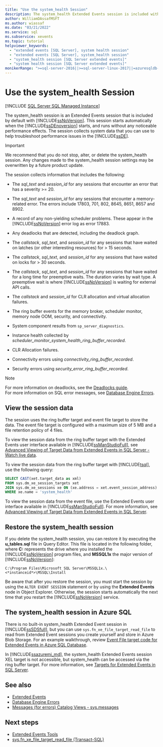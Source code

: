 ```yaml
---
title: "Use the system_health Session"
description: The system_health Extended Events session is included with SQL Server. This session collects system data to troubleshoot performance for the Database Engine.
author: WilliamDAssafMSFT
ms.author: wiassaf
ms.date: "03/21/2022"
ms.service: sql
ms.subservice: xevents
ms.topic: tutorial
helpviewer_keywords:
  - "extended events [SQL Server], system health session"
  - "extended events [SQL Server], system_health session"
  - "system_health session [SQL Server extended events]"
  - "system health session [SQL Server extended events]"
monikerRange: ">=sql-server-2016||>=sql-server-linux-2017||=azuresqldb-mi-current"
---
```

# Use the system_health Session

[!INCLUDE [SQL Server SQL Managed Instance](../../includes/applies-to-version/sql-asdbmi.md)]

The system_health session is an Extended Events session that is included by default with [!INCLUDE[ssNoVersion](../../includes/ssnoversion-md.md)]. This session starts automatically when the [!INCLUDE[ssDEnoversion](../../includes/ssdenoversion-md.md)] starts, and runs without any noticeable performance effects. The session collects system data that you can use to help troubleshoot performance issues in the [!INCLUDE[ssDE](../../includes/ssde-md.md)].

> [!IMPORTANT]
> We recommend that you do not stop, alter, or delete the system_health session. Any changes made to the system_health session settings may be overwritten by a future product update.
  
The session collects information that includes the following:  
  
-   The *sql_text* and *session_id* for any sessions that encounter an error that has a severity >= 20.  
  
-   The *sql_text* and *session_id* for any sessions that encounter a memory-related error. The errors include 17803, 701, 802, 8645, 8651, 8657 and 8902.  
  
-   A record of any non-yielding scheduler problems. These appear in the [!INCLUDE[ssNoVersion](../../includes/ssnoversion-md.md)] error log as error 17883.  
  
-   Any deadlocks that are detected, including the deadlock graph.  
  
-   The *callstack*, *sql_text*, and *session_id* for any sessions that have waited on latches (or other interesting resources) for > 15 seconds.  
  
-   The *callstack*, *sql_text*, and *session_id* for any sessions that have waited on locks for > 30 seconds.  
  
-   The *callstack*, *sql_text*, and *session_id* for any sessions that have waited for a long time for preemptive waits. The duration varies by wait type. A preemptive wait is where [!INCLUDE[ssNoVersion](../../includes/ssnoversion-md.md)] is waiting for external API calls.  
  
-   The *callstack* and *session_id* for CLR allocation and virtual allocation failures.  
  
-   The ring buffer events for the memory broker, scheduler monitor, memory node OOM, security, and connectivity.  
  
-   System component results from `sp_server_diagnostics`.  
  
-   Instance health collected by *scheduler_monitor_system_health_ring_buffer_recorded*.  
  
-   CLR Allocation failures.  
  
-   Connectivity errors using *connectivity_ring_buffer_recorded*.  
  
-   Security errors using *security_error_ring_buffer_recorded*.  

> [!NOTE]
> For more information on deadlocks, see the [Deadlocks guide](../../relational-databases/sql-server-deadlocks-guide.md).   
> For more information on SQL error messages, see [Database Engine Errors](../../relational-databases/errors-events/database-engine-events-and-errors.md).

## View the session data  
The session uses the ring buffer target and event file target to store the data. The event file target is configured with a maximum size of 5 MB and a file retention policy of 4 files. 

To view the session data from the ring buffer target with the Extended Events user interface available in [!INCLUDE[ssManStudioFull](../../includes/ssmanstudiofull-md.md)], see [Advanced Viewing of Target Data from Extended Events in SQL Server - Watch live data](../../relational-databases/extended-events/advanced-viewing-of-target-data-from-extended-events-in-sql-server.md#b3-watch-live-data).

To view the session data from the ring buffer target with [!INCLUDE[tsql](../../includes/tsql-md.md)], use the following query:  
  
```sql  
SELECT CAST(xet.target_data as xml) 
FROM sys.dm_xe_session_targets xet  
JOIN sys.dm_xe_sessions xe ON (xe.address = xet.event_session_address)  
WHERE xe.name = 'system_health'  
```  
  
To view the session data from the event file, use the Extended Events user interface available in [!INCLUDE[ssManStudioFull](../../includes/ssmanstudiofull-md.md)]. For more information, see [Advanced Viewing of Target Data from Extended Events in SQL Server](../../relational-databases/extended-events/advanced-viewing-of-target-data-from-extended-events-in-sql-server.md).

## Restore the system_health session  
If you delete the system_health session, you can restore it by executing the **u_tables.sql** file in Query Editor. This file is located in the following folder, where **C:** represents the drive where you installed the [!INCLUDE[ssNoVersion](../../includes/ssnoversion-md.md)] program files, and **MSSQL1x** the major version of [!INCLUDE[ssNoVersion](../../includes/ssnoversion-md.md)]:  
  
 `C:\Program Files\Microsoft SQL Server\MSSQL1x.\<*instanceid*>\MSSQL\Install`  
  
Be aware that after you restore the session, you must start the session by using the `ALTER EVENT SESSION` statement or by using the **Extended Events** node in Object Explorer. Otherwise, the session starts automatically the next time that you restart the [!INCLUDE[ssNoVersion](../../includes/ssnoversion-md.md)] service.  

## The system_health session in Azure SQL 

There is no built-in system_health Extended Event session in [!INCLUDE[ssSDSfull](../../includes/sssdsfull-md.md)], but you can use `sys.fn_xe_file_target_read_file` to read from Extended Event sessions you create yourself and store in Azure Blob Storage. For an example walkthrough, review [Event File target code for Extended Events in Azure SQL Database](/azure/azure-sql/database/xevent-code-event-file).

In [!INCLUDE[ssazuremi_md](../../includes/ssazuremi_md.md)], the system_health Extended Events session XEL target is not accessible, but system_health can be accessed via the ring buffer target. For more information, see [Targets for Extended Events in SQL Server](../extended-events/targets-for-extended-events-in-sql-server.md#h2_target_ring_buffer).
  
## See also  

- [Extended Events](../../relational-databases/extended-events/extended-events.md)    
- [Database Engine Errors](../../relational-databases/errors-events/database-engine-events-and-errors.md)    
- [Messages (for errors) Catalog Views - sys.messages](../../relational-databases/system-catalog-views/messages-for-errors-catalog-views-sys-messages.md) 

## Next steps

- [Extended Events Tools](../../relational-databases/extended-events/extended-events-tools.md)    
- [sys.fn_xe_file_target_read_file (Transact-SQL)](../system-functions/sys-fn-xe-file-target-read-file-transact-sql.md)
